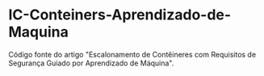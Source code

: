 # IC-Conteiners-Aprendizado-de-Maquina
Código fonte do artigo "Escalonamento de Contêineres com Requisitos de Segurança Guiado por Aprendizado de Máquina".
